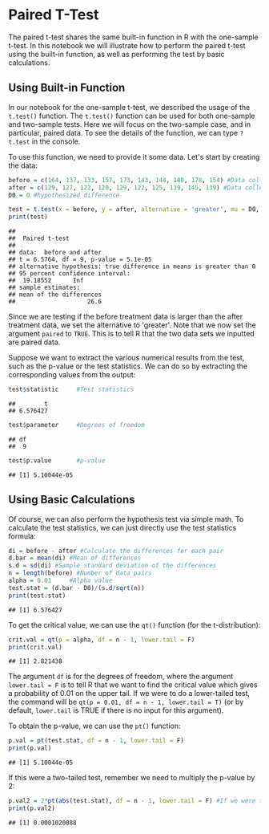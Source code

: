 Paired T-Test
================

The paired t-test shares the same built-in function in R with the one-sample t-test. In this notebook we will illustrate how to perform the paired t-test using the built-in function, as well as performing the test by basic calculations.

Using Built-in Function
-----------------------

In our notebook for the one-sample t-test, we described the usage of the `t.test()` function. The `t.test()` function can be used for both one-sample and two-sample tests. Here we will focus on the two-sample case, and in particular, paired data. To see the details of the function, we can type `?t.test` in the console.

To use this function, we need to provide it some data. Let's start by creating the data:

``` r
before = c(164, 137, 133, 157, 173, 143, 144, 180, 178, 154) #Data collected before treatment
after = c(129, 127, 122, 120, 129, 122, 125, 139, 145, 139) #Data collected after treatment
D0 = 0 #hypothesized difference
```

``` r
test = t.test(x = before, y = after, alternative = 'greater', mu = D0, paired = TRUE)
print(test)
```

    ## 
    ##  Paired t-test
    ## 
    ## data:  before and after
    ## t = 6.5764, df = 9, p-value = 5.1e-05
    ## alternative hypothesis: true difference in means is greater than 0
    ## 95 percent confidence interval:
    ##  19.18552      Inf
    ## sample estimates:
    ## mean of the differences 
    ##                    26.6

Since we are testing if the before treatment data is larger than the after treatment data, we set the alternative to 'greater'. Note that we now set the argument `paired` to `TRUE`. This is to tell R that the two data sets we inputted are paired data.

Suppose we want to extract the various numerical results from the test, such as the p-value or the test statistics. We can do so by extracting the corresponding values from the output:

``` r
test$statistic     #Test statistics
```

    ##        t 
    ## 6.576427

``` r
test$parameter     #Degrees of freedom
```

    ## df 
    ##  9

``` r
test$p.value       #p-value
```

    ## [1] 5.10044e-05

Using Basic Calculations
------------------------

Of course, we can also perform the hypothesis test via simple math. To calculate the test statistics, we can just directly use the test statistics formula:

``` r
di = before - after #Calculate the differences for each pair
d.bar = mean(di) #Mean of differences
s.d = sd(di) #Sample standard deviation of the differences
n = length(before) #Number of data pairs
alpha = 0.01     #Alpha value
test.stat = (d.bar - D0)/(s.d/sqrt(n))
print(test.stat)
```

    ## [1] 6.576427

To get the critical value, we can use the `qt()` function (for the t-distribution):

``` r
crit.val = qt(p = alpha, df = n - 1, lower.tail = F)
print(crit.val)
```

    ## [1] 2.821438

The argument `df` is for the degrees of freedom, where the argument `lower.tail = F` is to tell R that we want to find the critical value which gives a probability of 0.01 on the upper tail. If we were to do a lower-tailed test, the command will be `qt(p = 0.01, df = n - 1, lower.tail = T)` (or by default, `lower.tail` is TRUE if there is no input for this argument).

To obtain the p-value, we can use the `pt()` function:

``` r
p.val = pt(test.stat, df = n - 1, lower.tail = F)
print(p.val)
```

    ## [1] 5.10044e-05

If this were a two-tailed test, remember we need to multiply the p-value by 2:

``` r
p.val2 = 2*pt(abs(test.stat), df = n - 1, lower.tail = F) #If we were to do a two-tailed test
print(p.val2)
```

    ## [1] 0.0001020088
